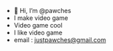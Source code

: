- 👋 Hi, I’m @pawches
- I make video game
- Video game cool
- I like video game
- email : justpawches@gmail.com

<!---
pawches/pawches is a ✨ special ✨ repository because its `README.md` (this file) appears on your GitHub profile.
You can click the Preview link to take a look at your changes.
--->
